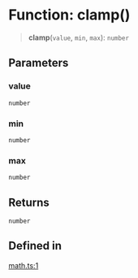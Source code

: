 # Function: clamp()

> **clamp**(`value`, `min`, `max`): `number`

## Parameters

### value

`number`

### min

`number`

### max

`number`

## Returns

`number`

## Defined in

[math.ts:1](https://github.com/m1m0zzz/tremolo-ui/blob/b56a5f0b94efb6c6ac5cbeb66aa5dd9883f9257e/packages/functions/src/math.ts#L1)
